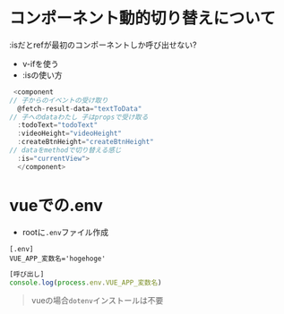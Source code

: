 # コンポーネント動的切り替えについて
:isだとrefが最初のコンポーネントしか呼び出せない?
- v-ifを使う
- :isの使い方
```js
 <component 
// 子からのイベントの受け取り
  @fetch-result-data="textToData"
// 子へのdataわたし 子はpropsで受け取る
  :todoText="todoText"
  :videoHeight="videoHeight"
  :createBtnHeight="createBtnHeight"
// dataをmethodで切り替える感じ
  :is="currentView">
  </component>
```

# vueでの.env
- rootに`.env`ファイル作成
```
[.env] 
VUE_APP_変数名='hogehoge'
```
```js
[呼び出し]
console.log(process.env.VUE_APP_変数名)
```
> vueの場合`dotenv`インストールは不要